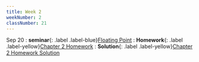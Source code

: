 ```yaml
---
title: Week 2
weekNumber: 2
classNumber: 21
---
```


Sep 20
: **seminar**{: .label .label-blue}[Floating Point](/ics-23-fall/assets/class21/slides/Floating_point.pdf)
: **Homework**{: .label .label-yellow}[Chapter 2 Homework](/ics-23-fall/assets/class21/slides/第二章补充题.docx)
    : **Solution**{: .label .label-yellow}[Chapter 2 Homework Solution](/ics-23-fall/assets/class21/slides/第二章补充题答案.docx)